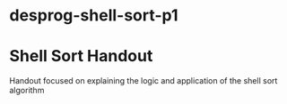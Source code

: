 # desprog-shell-sort-p1

# Shell Sort Handout

Handout focused on explaining the logic and application of the shell sort algorithm

